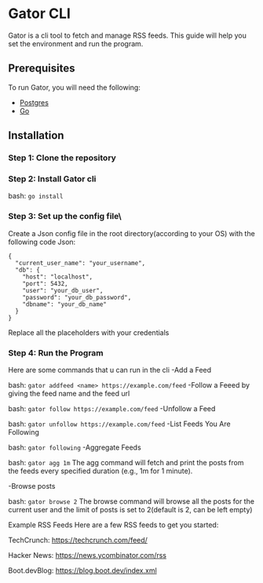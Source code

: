 # Gator CLI
Gator is a cli tool to fetch and manage RSS feeds. This guide will help you set the environment and run the program.

## Prerequisites
To run Gator, you will need the following:
- [Postgres](https://www.postgresql.org/download/) 
- [Go](https://golang.org/doc/install)

## Installation
### Step 1: Clone the repository

### Step 2: Install Gator cli
bash:
`go install`

### Step 3: Set up the config file\
Create a Json config file in the root directory(according to your OS) with the following code
Json:
```
{
  "current_user_name": "your_username",
  "db": {
    "host": "localhost",
    "port": 5432,
    "user": "your_db_user",
    "password": "your_db_password",
    "dbname": "your_db_name"
  }
}
```
Replace all the placeholders with your credentials

### Step 4: Run the Program
Here are some commands that u can run in the cli
-Add a Feed

bash:
`gator addfeed <name> https://example.com/feed`
-Follow a Feeed by giving the feed name and the feed url

bash:
`gator follow https://example.com/feed`
-Unfollow a Feed

bash:
`gator unfollow https://example.com/feed`
-List Feeds You Are Following

bash:
`gator following`
-Aggregate Feeds

bash:
`gator agg 1m`
The agg command will fetch and print the posts from the feeds every specified duration (e.g., 1m for 1 minute).

-Browse posts

bash:
`gator browse 2`
The browse command will browse all the posts for the current user and the limit of posts is set to 2(default is 2, can be left empty)

Example RSS Feeds
Here are a few RSS feeds to get you started:

TechCrunch: https://techcrunch.com/feed/

Hacker News: https://news.ycombinator.com/rss

Boot.devBlog: https://blog.boot.dev/index.xml
